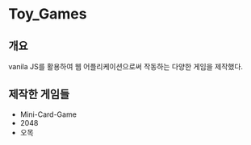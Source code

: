 # Toy_Games
## 개요
vanila JS를 활용하여 웹 어플리케이션으로써 작동하는 다양한 게임을 제작했다.



## 제작한 게임들

- Mini-Card-Game
- 2048
- 오목

